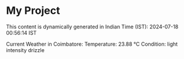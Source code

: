 # My Project

This content is dynamically generated in Indian Time (IST): 2024-07-18 00:56:14 IST


Current Weather in Coimbatore:
Temperature: 23.88 °C
Condition: light intensity drizzle
